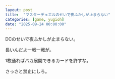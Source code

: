 ```yaml
---
layout: post
title:  "マスターデュエルのせいで夜ふかしが止まらない"
categories: [game, yugioh]
date: "2025-09-24 00:00:00"
---
```


DCのせいで夜ふかしが止まらない。

長いんだよ一戦一戦が。

1枚通ればバカ展開できるカードを許すな。

さっさと禁止にしろ。


